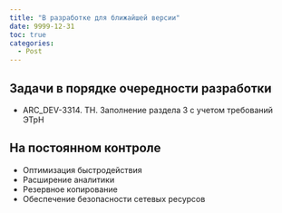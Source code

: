 ```yaml
---
title: "В разработке для ближайшей версии"
date: 9999-12-31
toc: true
categories:
  - Post
---
```


## Задачи в порядке очередности разработки
-   ARC_DEV-3314. ТН. Заполнение раздела 3 с учетом требований ЭТрН

## На постоянном контроле
-   Оптимизация быстродействия
-   Расширение аналитики
-   Резервное копирование
-   Обеспечение безопасности сетевых ресурсов
